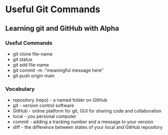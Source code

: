 # Useful Git Commands

## Learning git and GitHub with Alpha

### Useful Commands

- git clone file-name
- git status
- git add file-name
- git commit -m :"meaningful message here"
- git push origin main

### Vocabulary

- repository (repo) - a named folder on GitHub
- git - version control software
- GitHub - online platform for git, GUI for sharing code and collaboration
- local - you personal computer
- commit - adding a tracking number and a message to your version
- diff - the difference between states of your local and GitHub repository
